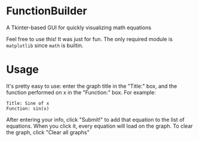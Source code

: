 # FunctionBuilder
A Tkinter-based GUI for quickly visualizing math equations

Feel free to use this! It was just for fun.
The only required module is `matplotlib` since `math` is builtin.

# Usage
It's pretty easy to use: enter the graph title in the "Title:" box, and the function performed on x in the "Function:" box.
For example:
```
Title: Sine of x
Function: sin(x)
```
After entering your info, click "Submit!" to add that equation to the list of equations. When you click it, every equation will load on the graph.
To clear the graph, click "Clear all graphs"
